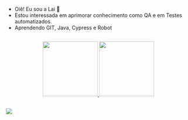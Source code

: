 - Oiê! Eu sou a Lai 🦊
- Estou interessada em aprimorar conhecimento como QA e em Testes automatizados.
- Aprendendo GIT, Java, Cypress e Robot

##


<div align="center">
  <a href="https://github.com/souzaerlaine">
  <img height="150em" src="https://github-readme-stats.vercel.app/api?username=souzaerlaine&show_icons=true&theme=dracula&include_all_commits=true&count_private=true"/>
  <img height="150em" src="https://github-readme-stats.vercel.app/api/top-langs/?username=souzaerlaine&layout=compact&langs_count=7&theme=dracula"/>
</div>
  
  
##
  
<div> 
 <a href="https://www.linkedin.com/in/erlaine-souza-pereira-323b5515b/" target="_blank"><img src="https://img.shields.io/badge/-LinkedIn-%230077B5?style=for-the-badge&logo=linkedin&logoColor=white" target="_blank"></a> 
  
</div>
  
  
<!---
souzaerlaine/souzaerlaine is a ✨ special ✨ repository because its `README.md` (this file) appears on your GitHub profile.
You can click the Preview link to take a look at your changes.
--->
